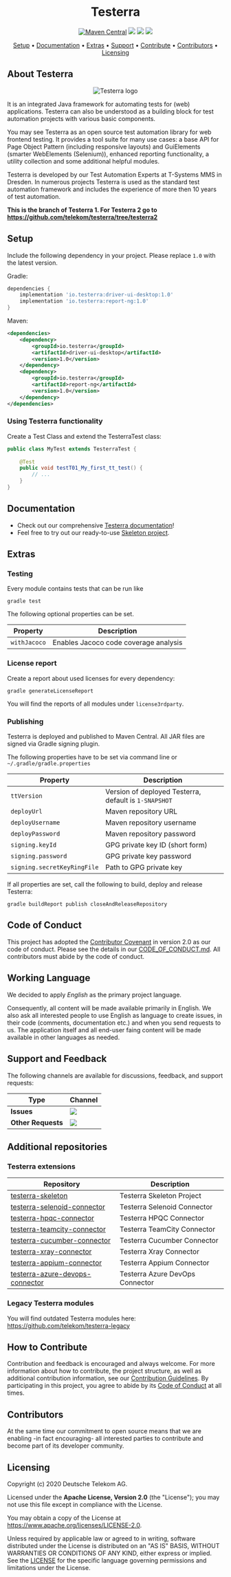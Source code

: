 <h1 align="center">
    Testerra
</h1>



<p align="center">
    <a href="https://mvnrepository.com/artifact/io.testerra" title="MavenCentral"><img alt="Maven Central" src="https://img.shields.io/maven-central/v/io.testerra/core/1?label=Maven%20Central"></a>
    <a href="/../../commits/" title="Last Commit"><img src="https://img.shields.io/github/last-commit/telekom/testerra?style=flat"></a>
    <a href="/../../issues" title="Open Issues"><img src="https://img.shields.io/github/issues/telekom/testerra?style=flat"></a>
    <a href="./LICENSE" title="License"><img src="https://img.shields.io/badge/License-Apache%202.0-green.svg?style=flat"></a>
</p>

<p align="center">
  <a href="#setup">Setup</a> •
  <a href="#documentation">Documentation</a> •
  <a href="#extras">Extras</a> •
  <a href="#support-and-feedback">Support</a> •
  <a href="#how-to-contribute">Contribute</a> •
  <a href="#contributors">Contributors</a> •
  <a href="#licensing">Licensing</a>
</p>

## About Testerra

<p align="center">
    <img src="docs/src/images/s_Testerra_Logo_0256px.png" alt="Testerra logo">
</p>

It is an integrated Java framework for automating tests for (web) applications. Testerra can also be understood as a building block for test automation projects with various basic components.

You may see Testerra as an open source test automation library for web frontend testing. It provides a tool suite for many use cases: a base API for Page Object Pattern (including responsive layouts) and GuiElements (smarter WebElements (Selenium)), enhanced reporting functionality, a utility collection and some additional helpful modules.

Testerra is developed by our Test Automation Experts at T-Systems MMS in Dresden. In numerous projects Testerra is used as the standard test automation framework and includes the experience of more then 10 years of test automation.

**This is the branch of Testerra 1. For Testerra 2 go to https://github.com/telekom/testerra/tree/testerra2**

## Setup

Include the following dependency in your project. Please replace `1.0` with the latest version.

Gradle:
```groovy
dependencies {
    implementation 'io.testerra:driver-ui-desktop:1.0'
    implementation 'io.testerra:report-ng:1.0'
}
```

Maven:
```xml
<dependencies>
    <dependency>
        <groupId>io.testerra</groupId>
        <artifactId>driver-ui-desktop</artifactId>
        <version>1.0</version>
    </dependency>
    <dependency>
        <groupId>io.testerra</groupId>
        <artifactId>report-ng</artifactId>
        <version>1.0</version>
    </dependency>
</dependencies>
```

### Using Testerra functionality

Create a Test Class and extend the TesterraTest class:

````java
public class MyTest extends TesterraTest {
    
    @Test
    public void testT01_My_first_tt_test() {
        // ...
    }
}
````

## Documentation

* Check out our comprehensive [Testerra documentation](http://docs.testerra.io)!
* Feel free to try out our ready-to-use [Skeleton project][testerra-skeleton].

## Extras

### Testing

Every module contains tests that can be run like
```shell
gradle test
```

The following optional properties can be set.

| Property                      | Description                                           |
| ----------------------------- | ----------------------------------------------------- |
| `withJacoco`                   | Enables Jacoco code coverage analysis |

### License report

Create a report about used licenses for every dependency:

``gradle generateLicenseReport``

You will find the reports of all modules under  ``license3rdparty``.

### Publishing

Testerra is deployed and published to Maven Central. All JAR files are signed via Gradle signing plugin.

The following properties have to be set via command line or ``~/.gradle/gradle.properties``

| Property                      | Description                                           |
| ----------------------------- | ----------------------------------------------------- |
| `ttVersion`                   | Version of deployed Testerra, default is `1-SNAPSHOT` |
| `deployUrl`                   | Maven repository URL                                  |
| `deployUsername`              | Maven repository username                             |
| `deployPassword`              | Maven repository password                             |
| `signing.keyId`               | GPG private key ID (short form)                       |
| `signing.password`            | GPG private key password                              |
| `signing.secretKeyRingFile`   | Path to GPG private key                               |

If all properties are set, call the following to build, deploy and release Testerra:
````shell
gradle buildReport publish closeAndReleaseRepository
````

## Code of Conduct

This project has adopted the [Contributor Covenant](https://www.contributor-covenant.org/) in version 2.0 as our code of conduct. Please see the details in our [CODE_OF_CONDUCT.md](CODE_OF_CONDUCT.md). All contributors must abide by the code of conduct.

## Working Language

We decided to apply _English_ as the primary project language.  

Consequently, all content will be made available primarily in English. We also ask all interested people to use English as language to create issues, in their code (comments, documentation etc.) and when you send requests to us. The application itself and all end-user faing content will be made available in other languages as needed.


## Support and Feedback
The following channels are available for discussions, feedback, and support requests:

| Type                     | Channel                                                |
| ------------------------ | ------------------------------------------------------ |
| **Issues**   | <a href="https://github.com/telekom/testerra/issues/new/choose" title="Issues"><img src="https://img.shields.io/github/issues/telekom/testerra?style=flat"></a> |
| **Other Requests**    | <a href="mailto:testerra@t-systems-mms.com" title="Email us"><img src="https://img.shields.io/badge/email-Testerra%20team-green?logo=mail.ru&style=flat-square&logoColor=white"></a>   |

## Additional repositories

### Testerra extensions

| Repository          | Description                                                           |
| ------------------- | --------------------------------------------------------------------- |
| [testerra-skeleton] | Testerra Skeleton Project |
| [testerra-selenoid-connector] | Testerra Selenoid Connector |
| [testerra-hpqc-connector] | Testerra HPQC Connector |
| [testerra-teamcity-connector] | Testerra TeamCity Connector |
| [testerra-cucumber-connector] | Testerra Cucumber Connector |
| [testerra-xray-connector] | Testerra Xray Connector |
| [testerra-appium-connector] | Testerra Appium Connector |
| [testerra-azure-devops-connector] | Testerra Azure DevOps Connector |

[testerra]: https://github.com/telekom/testerra
[testerra-skeleton]: https://github.com/telekom/testerra-skeleton
[testerra-selenoid-connector]: https://github.com/telekom/testerra-selenoid-connector
[testerra-hpqc-connector]: https://github.com/telekom/testerra-hpqc-connector
[testerra-teamcity-connector]: https://github.com/telekom/testerra-teamcity-connector
[testerra-cucumber-connector]: https://github.com/telekom/testerra-cucumber-connector
[testerra-xray-connector]: https://github.com/telekom/testerra-xray-connector
[testerra-appium-connector]: https://github.com/telekom/testerra-appium-connector
[testerra-azure-devops-connector]: https://github.com/telekom/testerra-azure-devops-connector

### Legacy Testerra modules

You will find outdated Testerra modules here: https://github.com/telekom/testerra-legacy

## How to Contribute

Contribution and feedback is encouraged and always welcome. For more information about how to contribute, the project structure, as well as additional contribution information, see our [Contribution Guidelines](./CONTRIBUTING.md). By participating in this project, you agree to abide by its [Code of Conduct](./CODE_OF_CONDUCT.md) at all times.

## Contributors

At the same time our commitment to open source means that we are enabling -in fact encouraging- all interested parties to contribute and become part of its developer community.

## Licensing

Copyright (c) 2020 Deutsche Telekom AG.

Licensed under the **Apache License, Version 2.0** (the "License"); you may not use this file except in compliance with the License.

You may obtain a copy of the License at https://www.apache.org/licenses/LICENSE-2.0.

Unless required by applicable law or agreed to in writing, software distributed under the License is distributed on an "AS IS" BASIS, WITHOUT WARRANTIES OR CONDITIONS OF ANY KIND, either express or implied. See the [LICENSE](./LICENSE) for the specific language governing permissions and limitations under the License.
